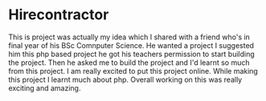 # Hirecontractor
This is project was actually my idea which I shared with a friend who's in final year of his BSc Comnputer Science. He wanted a project I suggested him this php based project he got his teachers permission to start building the project. Then he asked me to build the project and I'd learnt so much from this project. I am really excited to put this project online. While making this project I learnt much about php. Overall working on this was really exciting and amazing.
